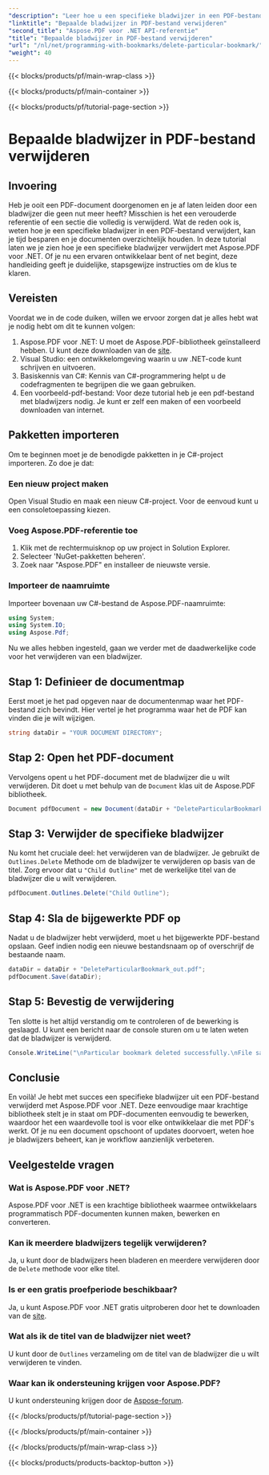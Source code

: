 ```yaml
---
"description": "Leer hoe u een specifieke bladwijzer in een PDF-bestand verwijdert met Aspose.PDF voor .NET met behulp van deze stapsgewijze handleiding."
"linktitle": "Bepaalde bladwijzer in PDF-bestand verwijderen"
"second_title": "Aspose.PDF voor .NET API-referentie"
"title": "Bepaalde bladwijzer in PDF-bestand verwijderen"
"url": "/nl/net/programming-with-bookmarks/delete-particular-bookmark/"
"weight": 40
---
```


{{< blocks/products/pf/main-wrap-class >}}

{{< blocks/products/pf/main-container >}}

{{< blocks/products/pf/tutorial-page-section >}}

# Bepaalde bladwijzer in PDF-bestand verwijderen

## Invoering

Heb je ooit een PDF-document doorgenomen en je af laten leiden door een bladwijzer die geen nut meer heeft? Misschien is het een verouderde referentie of een sectie die volledig is verwijderd. Wat de reden ook is, weten hoe je een specifieke bladwijzer in een PDF-bestand verwijdert, kan je tijd besparen en je documenten overzichtelijk houden. In deze tutorial laten we je zien hoe je een specifieke bladwijzer verwijdert met Aspose.PDF voor .NET. Of je nu een ervaren ontwikkelaar bent of net begint, deze handleiding geeft je duidelijke, stapsgewijze instructies om de klus te klaren.

## Vereisten

Voordat we in de code duiken, willen we ervoor zorgen dat je alles hebt wat je nodig hebt om dit te kunnen volgen:

1. Aspose.PDF voor .NET: U moet de Aspose.PDF-bibliotheek geïnstalleerd hebben. U kunt deze downloaden van de [site](https://releases.aspose.com/pdf/net/).
2. Visual Studio: een ontwikkelomgeving waarin u uw .NET-code kunt schrijven en uitvoeren.
3. Basiskennis van C#: Kennis van C#-programmering helpt u de codefragmenten te begrijpen die we gaan gebruiken.
4. Een voorbeeld-pdf-bestand: Voor deze tutorial heb je een pdf-bestand met bladwijzers nodig. Je kunt er zelf een maken of een voorbeeld downloaden van internet.

## Pakketten importeren

Om te beginnen moet je de benodigde pakketten in je C#-project importeren. Zo doe je dat:

### Een nieuw project maken

Open Visual Studio en maak een nieuw C#-project. Voor de eenvoud kunt u een consoletoepassing kiezen.

### Voeg Aspose.PDF-referentie toe

1. Klik met de rechtermuisknop op uw project in Solution Explorer.
2. Selecteer 'NuGet-pakketten beheren'.
3. Zoek naar "Aspose.PDF" en installeer de nieuwste versie.

### Importeer de naamruimte

Importeer bovenaan uw C#-bestand de Aspose.PDF-naamruimte:

```csharp
using System;
using System.IO;
using Aspose.Pdf;
```

Nu we alles hebben ingesteld, gaan we verder met de daadwerkelijke code voor het verwijderen van een bladwijzer.

## Stap 1: Definieer de documentmap

Eerst moet je het pad opgeven naar de documentenmap waar het PDF-bestand zich bevindt. Hier vertel je het programma waar het de PDF kan vinden die je wilt wijzigen.

```csharp
string dataDir = "YOUR DOCUMENT DIRECTORY";
```

## Stap 2: Open het PDF-document

Vervolgens opent u het PDF-document met de bladwijzer die u wilt verwijderen. Dit doet u met behulp van de `Document` klas uit de Aspose.PDF bibliotheek.

```csharp
Document pdfDocument = new Document(dataDir + "DeleteParticularBookmark.pdf");
```

## Stap 3: Verwijder de specifieke bladwijzer

Nu komt het cruciale deel: het verwijderen van de bladwijzer. Je gebruikt de `Outlines.Delete` Methode om de bladwijzer te verwijderen op basis van de titel. Zorg ervoor dat u `"Child Outline"` met de werkelijke titel van de bladwijzer die u wilt verwijderen.

```csharp
pdfDocument.Outlines.Delete("Child Outline");
```

## Stap 4: Sla de bijgewerkte PDF op

Nadat u de bladwijzer hebt verwijderd, moet u het bijgewerkte PDF-bestand opslaan. Geef indien nodig een nieuwe bestandsnaam op of overschrijf de bestaande naam.

```csharp
dataDir = dataDir + "DeleteParticularBookmark_out.pdf";
pdfDocument.Save(dataDir);
```

## Stap 5: Bevestig de verwijdering

Ten slotte is het altijd verstandig om te controleren of de bewerking is geslaagd. U kunt een bericht naar de console sturen om u te laten weten dat de bladwijzer is verwijderd.

```csharp
Console.WriteLine("\nParticular bookmark deleted successfully.\nFile saved at " + dataDir);
```

## Conclusie

En voilà! Je hebt met succes een specifieke bladwijzer uit een PDF-bestand verwijderd met Aspose.PDF voor .NET. Deze eenvoudige maar krachtige bibliotheek stelt je in staat om PDF-documenten eenvoudig te bewerken, waardoor het een waardevolle tool is voor elke ontwikkelaar die met PDF's werkt. Of je nu een document opschoont of updates doorvoert, weten hoe je bladwijzers beheert, kan je workflow aanzienlijk verbeteren.

## Veelgestelde vragen

### Wat is Aspose.PDF voor .NET?
Aspose.PDF voor .NET is een krachtige bibliotheek waarmee ontwikkelaars programmatisch PDF-documenten kunnen maken, bewerken en converteren.

### Kan ik meerdere bladwijzers tegelijk verwijderen?
Ja, u kunt door de bladwijzers heen bladeren en meerdere verwijderen door de `Delete` methode voor elke titel.

### Is er een gratis proefperiode beschikbaar?
Ja, u kunt Aspose.PDF voor .NET gratis uitproberen door het te downloaden van de [site](https://releases.aspose.com/).

### Wat als ik de titel van de bladwijzer niet weet?
U kunt door de `Outlines` verzameling om de titel van de bladwijzer die u wilt verwijderen te vinden.

### Waar kan ik ondersteuning krijgen voor Aspose.PDF?
U kunt ondersteuning krijgen door de [Aspose-forum](https://forum.aspose.com/c/pdf/10).

{{< /blocks/products/pf/tutorial-page-section >}}

{{< /blocks/products/pf/main-container >}}

{{< /blocks/products/pf/main-wrap-class >}}

{{< blocks/products/products-backtop-button >}}